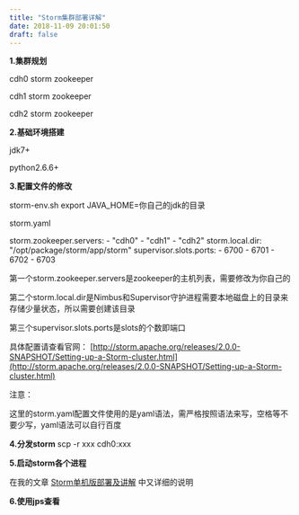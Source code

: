 ```yaml
---
title: "Storm集群部署详解"
date: 2018-11-09 20:01:50
draft: false
---
```

**1.集群规划**

cdh0 storm zookeeper

cdh1 storm zookeeper

cdh2 storm zookeeper

**2.基础环境搭建**

jdk7+

python2.6.6+

**3.配置文件的修改**

storm-env.sh
export JAVA_HOME=你自己的jdk的目录

storm.yaml

storm.zookeeper.servers: - "cdh0" - "cdh1" - "cdh2" storm.local.dir: "/opt/package/storm/app/storm" supervisor.slots.ports: - 6700 - 6701 - 6702 - 6703

第一个storm.zookeeper.servers是zookeeper的主机列表，需要修改为你自己的

第二个storm.local.dir是Nimbus和Supervisor守护进程需要本地磁盘上的目录来存储少量状态，所以需要创建该目录

第三个supervisor.slots.ports是slots的个数即端口

具体配置请查看官网： [http://storm.apache.org/releases/2.0.0-SNAPSHOT/Setting-up-a-Storm-cluster.html](http://storm.apache.org/releases/2.0.0-SNAPSHOT/Setting-up-a-Storm-cluster.html)

注意：

这里的storm.yaml配置文件使用的是yaml语法，需严格按照语法来写，空格等不要少写，yaml语法可以自行百度

**4.分发storm**
scp -r xxx cdh0:xxx

**5.启动storm各个进程**

在我的文章 [Storm单机版部署及讲解](https://blog.csdn.net/ys_230014/article/details/83868373) 中又详细的说明

**6.使用jps查看**